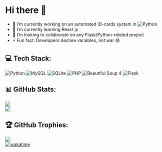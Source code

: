 # Hi there 👋 

- 🔭 I’m currently working on an automated ID-cards system in ![Python](https://img.shields.io/badge/python-3670A0?style=for-the-badge&logo=python&logoColor=f0dd54)
- 🌱 I’m currently learning React js
- 👯 I’m looking to collaborate on any Flask/Python-related project
- ⚡ Fun fact: Developers declare variables, not war 😄

## 💻 Tech Stack:

![Python](https://img.shields.io/badge/python-3670A0?style=for-the-badge&logo=python&logoColor=f0dd54) ![MySQL](https://img.shields.io/badge/mysql-%23010.svg?style=for-the-badge&logo=mysql&logoColor=red) ![SQLite](https://img.shields.io/badge/sqlite-%2307405e.svg?style=for-the-badge&logo=sqlite&logoColor=white) ![PHP](https://img.shields.io/badge/PHP-%23777bb4.svg?style=for-the-badge&logo=php&logoColor=white) ![Beautiful Soup 4](https://img.shields.io/badge/Beautiful%20Soup%204-%2342B983.svg?style=for-the-badge&logo=python&logoColor=white) ![Flask](https://img.shields.io/badge/Flask-%2307405e.svg?style=for-the-badge&logo=flask&logoColor=white)

## 📊 GitHub Stats:

![](https://github-readme-stats.vercel.app/api/top-langs/?username=Icey-Python&theme=dark&hide_border=false&include_all_commits=false&count_private=false&layout=compact)<br/>
![](https://github-readme-streak-stats.herokuapp.com/?user=Icey-Python&theme=dark&hide_border=false)
[](https://github-readme-stats.vercel.app/api?username=Icey-Python&theme=dark&hide_border=false&include_all_commits=false&count_private=false)

## 🏆 GitHub Trophies:

![](https://github-profile-trophy.vercel.app/?username=Icey-Python&theme=dark&no-frame=false&no-bg=true&margin-w=6)<br/>
[![wakatime](https://wakatime.com/badge/user/7760ef1a-e52d-4c5f-93aa-5daea7d318ea.svg)](https://wakatime.com/@7760ef1a-e52d-4c5f-93aa-5daea7d318ea)
